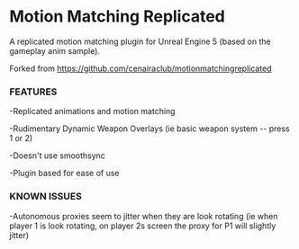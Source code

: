# Motion Matching Replicated
A replicated motion matching plugin for Unreal Engine 5 (based on the gameplay anim sample).

Forked from https://github.com/cenairaclub/motionmatchingreplicated

### FEATURES

-Replicated animations and motion matching

-Rudimentary Dynamic Weapon Overlays (ie basic weapon system -- press 1 or 2)

-Doesn't use smoothsync

-Plugin based for ease of use

### KNOWN ISSUES

-Autonomous proxies seem to jitter when they are look rotating (ie when player 1 is look rotating, on player 2s screen the proxy for P1 will slightly jitter)
